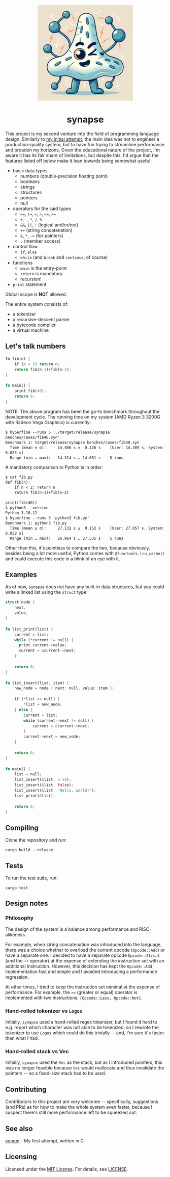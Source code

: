 <p align="center">
  <img src="https://raw.githubusercontent.com/NukedOne/synapse/master/synapse.png" alt="synapse"/>
</p>

<h1 align="center">synapse</h1>

This project is my second venture into the field of programming language design. Similarly to [my initial attempt](https://github.com/NukedOne/venom), the main idea was not to engineer a production-quality system, but to have fun trying to streamline performance and broaden my horizons. Given the educational nature of the project, I'm aware it has its fair share of limitations, but despite this, I'd argue that the features listed off below make it lean towards being somewhat useful:

- basic data types
  - numbers (double-precision floating point)
  - booleans
  - strings
  - structures
  - pointers
  - null
- operators for the said types
  - `==`, `!=`, `<`, `>`, `<=`, `>=`
  - `+`, `-`, `*`, `/`, `%`
  - `&&`, `||`, `!` (logical and/or/not)
  - `++` (string concatenation)
  - `&`, `*`, `->` (for pointers)
  - `.` (member access)
- control flow
  - `if`, `else`
  - `while` (and `break` and `continue`, of course)
- functions
  - `main` is the entry-point
  - `return` is mandatory
  - recursion!
- `print` statement

Global scope is **NOT** allowed.

The entire system consists of:

  - a tokenizer
  - a recursive-descent parser
  - a bytecode compiler
  - a virtual machine

## Let's talk numbers

```rust
fn fib(n) {
    if (n < 2) return n;
    return fib(n-1)+fib(n-2);
}

fn main() {
    print fib(40);
    return 0;
}
```

NOTE: The above program has been the go-to benchmark throughout the development cycle. The running time on my system (AMD Ryzen 3 3200G with Radeon Vega Graphics) is currently:

```
$ hyperfine --runs 5 './target/release/synapse benches/cases/fib40.syn'
Benchmark 1: target/release/synapse benches/cases/fib40.syn
  Time (mean ± σ):     14.460 s ±  0.136 s    [User: 14.389 s, System: 0.023 s]
  Range (min … max):   14.314 s … 14.681 s    5 runs
```

A mandatory comparison to Python is in order:

```
$ cat fib.py
def fib(n):
    if n < 2: return n
    return fib(n-1)+fib(n-2)

print(fib(40))
$ python3 --version
Python 3.10.12
$ hyperfine --runs 5 'python3 fib.py'
Benchmark 1: python3 fib.py
  Time (mean ± σ):     27.132 s ±  0.152 s    [User: 27.057 s, System: 0.038 s]
  Range (min … max):   26.964 s … 27.335 s    5 runs
```

Other than this, it's pointless to compare the two, because obviously, besides being a lot more useful, Python comes with `@functools.lru_cache()` and could execute this code in a blink of an eye with it.

## Examples

As of now, `synapse` does not have any built-in data structures, but you could write a linked list using the `struct` type:

```rust
struct node {
    next,
    value,
}

fn list_print(list) {
    current = list;
    while (*current != null) {
      print current->value;
      current = &current->next;
    }

    return 0;
}

fn list_insert(list, item) {
    new_node = node { next: null, value: item };

    if (*list == null) {
        *list = new_node;
    } else {
        current = list;
        while (current->next != null) {
            current = &current->next;
        }
        current->next = new_node;
    }

    return 0;
}

fn main() {
    list = null;
    list_insert(&list, 3.14);
    list_insert(&list, false);
    list_insert(&list, "Hello, world!");
    list_print(&list);

    return 0;
}
```

## Compiling

Clone the repository and run:

```
cargo build --release
```

## Tests

To run the test suite, run:

```
cargo test
```

## Design notes

### Philosophy

The design of the system is a balance among performance and RISC-alikeness.

For example, when string concatenation was introduced into the language, there was a choice whether to overload the current opcode (`Opcode::Add`) or have a separate one. I decided to have a separate opcode `Opcode::Strcat` (and the `++` operator) at the expense of extending the instruction set with an additional instruction. However, this decision has kept the `Opcode::Add` implementation fast and simple and I avoided introducing a performance regression.

At other times, I tried to keep the instruction set minimal at the expense of performance. For example, the `>=` (greater or equal) operator is implemented with two instructions: `[Opcode::Less, Opcode::Not]`.

### Hand-rolled tokenizer vs `Logos`

Initially, `synapse` used a hand-rolled regex tokenizer, but I found it hard to e.g. report which character was not able to be tokenized, so I rewrote the tokenizer to use `Logos` which could do this trivially -- and, I'm sure it's faster than what I had.

### Hand-rolled stack vs Vec

Initially, `synapse` used the `Vec` as the stack, but as I introduced pointers, this was no longer feasible because `Vec` would reallocate and thus invalidate the pointers -- so a fixed-size stack had to be used.

## Contributing

Contributors to this project are very welcome -- specifically, suggestions (and PRs) as for how to make the whole system even faster, because I suspect there's still more performance left to be squeezed out.

## See also
[venom](https://github.com/NukedOne/venom) - My first attempt, written in C

## Licensing

Licensed under the [MIT License](https://opensource.org/licenses/MIT). For details, see [LICENSE](https://github.com/NukedOne/synapse/blob/master/LICENSE).
